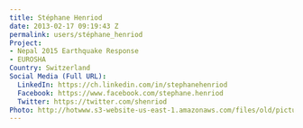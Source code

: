 ```yaml
---
title: Stéphane Henriod
date: 2013-02-17 09:19:43 Z
permalink: users/stéphane_henriod
Project:
- Nepal 2015 Earthquake Response
- EUROSHA
Country: Switzerland
Social Media (Full URL):
  LinkedIn: https://ch.linkedin.com/in/stephanehenriod
  Facebook: https://www.facebook.com/stephane.henriod
  Twitter: https://twitter.com/shenriod
Photo: http://hotwww.s3-website-us-east-1.amazonaws.com/files/old/pictures/picture-50-1432127648.jpg
---
```


